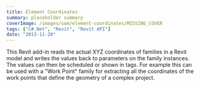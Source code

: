 ```yaml
---
title: Element Coordinates
summary: placeholder summary
coverImage: /images/som/element-coordinates/MISSING_COVER
tags: ["C#.Net", "Revit", "Revit API"]
date: "2013-11-20"
---
```


This Revit add-in reads the actual XYZ coordinates of families in a Revit model and writes the values back to parameters on the family instances. The values can then be scheduled or shown in tags. For example this can be used with a "Work Point" family for extracting all the coordinates of the work points that define the geometry of a complex project.
